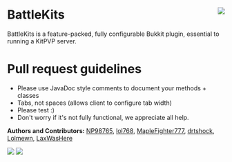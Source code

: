 BattleKits <img src = "http://i.imgur.com/swmVU.png" align = "right" style = "display: inline">
======

BattleKits is a feature-packed, fully configurable Bukkit plugin, essential to running a KitPVP server.



Pull request guidelines
======

* Please use JavaDoc style comments to document your methods + classes
* Tabs, not spaces (allows client to configure tab width)
* Please test :)
* Don't worry if it's not fully functional, we appreciate all help.


<b>Authors and Contributors:</b>
<a href = "https://github.com/np98765">NP98765</a>, <a href = "https://github.com/lol768">lol768</a>, <a href = "https://github.com/MapleFighter">MapleFighter777</a>,  <a href = "https://github.com/drtshock/">drtshock</a>, <a href = "https://github.com/Lolmewn">Lolmewn</a>, <a href = "https://github.com/LaxWasHere">LaxWasHere</a>

<a href = "https://www.spigotmc.org/resources/52128/"><img src = "https://hub.spigotmc.org/img/spigot.png" /></a>
<a href = "http://dev.bukkit.org/server-mods/battlekits/"><img src = "http://i.imgur.com/gDb1R.png" /></a>
